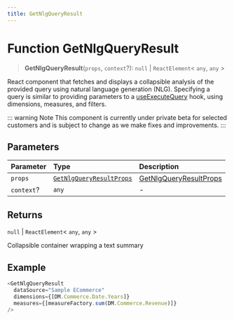 ```yaml
---
title: GetNlgQueryResult
---
```


# Function GetNlgQueryResult <Badge type="beta" text="Beta" />

> **GetNlgQueryResult**(`props`, `context`?): `null` \| `ReactElement`\< `any`, `any` \>

React component that fetches and displays a collapsible analysis of the provided query using natural language generation (NLG).
Specifying a query is similar to providing parameters to a [useExecuteQuery](../queries/function.useExecuteQuery.md) hook, using dimensions, measures, and filters.

::: warning Note
This component is currently under private beta for selected customers and is subject to change as we make fixes and improvements.
:::

## Parameters

| Parameter | Type | Description |
| :------ | :------ | :------ |
| `props` | [`GetNlgQueryResultProps`](../interfaces/interface.GetNlgQueryResultProps.md) | [GetNlgQueryResultProps](../interfaces/interface.GetNlgQueryResultProps.md) |
| `context`? | `any` | - |

## Returns

`null` \| `ReactElement`\< `any`, `any` \>

Collapsible container wrapping a text summary

## Example

```ts
<GetNlgQueryResult
  dataSource="Sample ECommerce"
  dimensions={[DM.Commerce.Date.Years]}
  measures={[measureFactory.sum(DM.Commerce.Revenue)]}
/>
```
